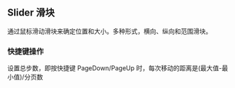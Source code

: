 <div class="demo-header">
<p class="overviewicon">
  <span class="wapi-business-slider"/>
</p>

## Slider 滑块

<nova-uxlink widget-name="Slider"></nova-uxlink>

通过鼠标滑动滑块来确定位置和大小。多种形式，横向、纵向和范围滑块。
</div>

### 快捷键操作

设置总步数，即按快捷键 PageDown/PageUp 时，每次移动的距离是(最大值-最小值)/分页数

<nova-demo-view link="slider/shortcut-operation"></nova-demo-view>

<br>
